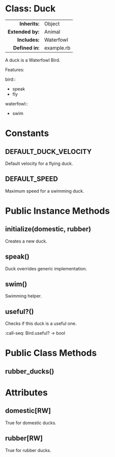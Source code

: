 # Class: Duck
| | |
| -----------------:  | :-----    |
| **Inherits:** | Object  |
| **Extended by:** | Animal |
| **Includes:** | Waterfowl |
| **Defined in:**    | example.rb    |

A duck is a Waterfowl Bird.

Features:

 bird::

   * speak
   * fly

 waterfowl::

   * swim
# Constants
## DEFAULT_DUCK_VELOCITY [](#constant-DEFAULT_DUCK_VELOCITY)
Default velocity for a flying duck.
## DEFAULT_SPEED [](#constant-DEFAULT_SPEED)
Maximum speed for a swimming duck.

# Public Instance Methods
## initialize(domestic, rubber) [](#method-i-initialize)
Creates a new duck.
## speak() [](#method-i-speak)
Duck overrides generic implementation.
## swim() [](#method-i-swim)
Swimming helper.
## useful?() [](#method-i-useful?)
Checks if this duck is a useful one.

:call-seq:
  Bird.useful? -> bool

# Public Class Methods
## rubber_ducks() [](#method-c-rubber_ducks)

# Attributes
## domestic[RW] [](#attribute-i-domestic)
True for domestic ducks.
## rubber[RW] [](#attribute-i-rubber)
True for rubber ducks.
